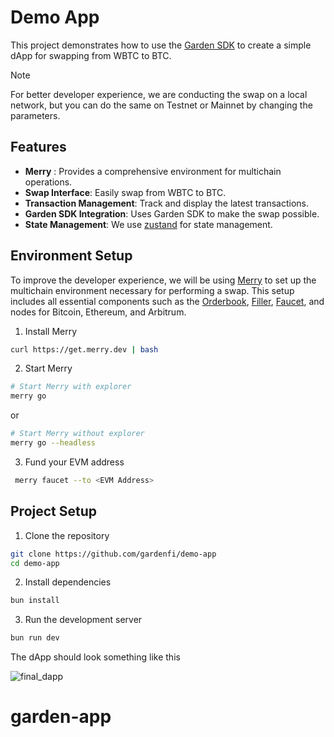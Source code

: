 # Demo App

This project demonstrates how to use the [Garden SDK](https://docs.garden.finance/developers/sdk/) to create a simple dApp for swapping from WBTC to BTC.

> [!NOTE]
> For better developer experience, we are conducting the swap on a local network, but you can do the same on Testnet or Mainnet by changing the parameters.

## Features

- **Merry** : Provides a comprehensive environment for multichain operations. 
- **Swap Interface**: Easily swap from WBTC to BTC.
- **Transaction Management**: Track and display the latest transactions.
- **Garden SDK Integration**: Uses Garden SDK to make the swap possible.
- **State Management**: We use [zustand](https://zustand-demo.pmnd.rs/) for state management.

## Environment Setup

To improve the developer experience, we will be using [Merry](https://docs.garden.finance/developers/merry/) to set up the multichain environment necessary for performing a swap. This setup includes all essential components such as the [Orderbook](https://docs.garden.finance/developers/fundamentals/orderbook/), [Filler](https://docs.garden.finance/developers/fundamentals/filler/), [Faucet](https://www.alchemy.com/faucets#faucets-switchback-right-light), and nodes for Bitcoin, Ethereum, and Arbitrum.

1. Install Merry

```bash
curl https://get.merry.dev | bash
```

2. Start Merry

```bash
# Start Merry with explorer
merry go
```

or

```bash
# Start Merry without explorer
merry go --headless
```

3. Fund your EVM address

```bash
 merry faucet --to <EVM Address>
```

## Project Setup

1. Clone the repository

```bash
git clone https://github.com/gardenfi/demo-app
cd demo-app
```

2. Install dependencies

```bash
bun install
```

3. Run the development server

```bash
bun run dev
```

The dApp should look something like this

![final_dapp](https://github.com/Sushants-Git/demo-app/assets/100516354/bf939a2f-3ac1-40f6-882c-c779ee4928ee)

# garden-app
